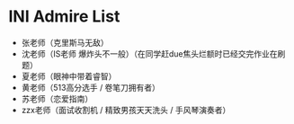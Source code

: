 # INI Admire List

- 张老师（克里斯马无敌）
- 沈老师（IS老师 爆炸头不一般）（在同学赶due焦头烂额时已经交完作业在刷题）
- 夏老师（眼神中带着睿智）
- 黄老师（513高分选手 / 卷笔刀拥有者）
- 苏老师（恋爱指南）
- zzx老师（面试收割机 / 精致男孩天天洗头 / 手风琴演奏者）
